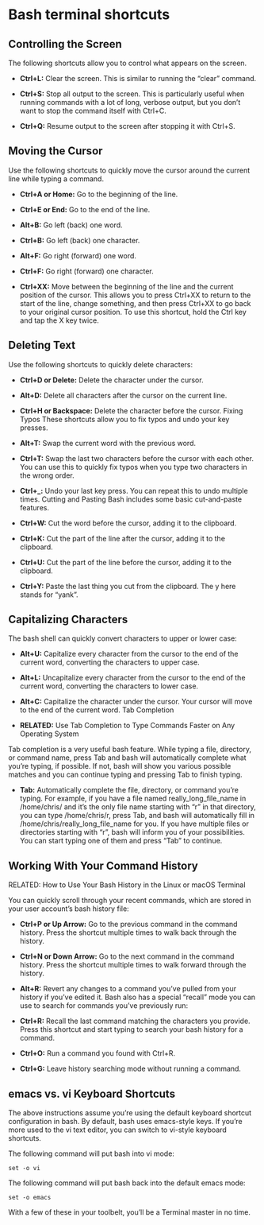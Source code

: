 # Bash terminal shortcuts

## Controlling the Screen
The following shortcuts allow you to control what appears on the screen.

- __Ctrl+L:__ Clear the screen. This is similar to running the “clear” command.

- __Ctrl+S:__ Stop all output to the screen. This is particularly useful when running commands with a lot of long, verbose output, but you don’t want to stop the command itself with Ctrl+C.

- __Ctrl+Q:__ Resume output to the screen after stopping it with Ctrl+S.

## Moving the Cursor
Use the following shortcuts to quickly move the cursor around the current line while typing a command.


- __Ctrl+A or Home:__ Go to the beginning of the line.

- __Ctrl+E or End:__ Go to the end of the line.

- __Alt+B:__ Go left (back) one word.

- __Ctrl+B:__ Go left (back) one character.

- __Alt+F:__ Go right (forward) one word.

- __Ctrl+F:__ Go right (forward) one character.

- __Ctrl+XX:__ Move between the beginning of the line and the current position of the cursor. This allows you to press Ctrl+XX to return to the start of the line, change something, and then press Ctrl+XX to go back to your original cursor position. To use this shortcut, hold the Ctrl key and tap the X key twice.


## Deleting Text
Use the following shortcuts to quickly delete characters:


- __Ctrl+D or Delete:__ Delete the character under the cursor.

- __Alt+D:__ Delete all characters after the cursor on the current line.

- __Ctrl+H or Backspace:__ Delete the character before the cursor.
Fixing Typos
These shortcuts allow you to fix typos and undo your key presses.


- __Alt+T:__ Swap the current word with the previous word.

- __Ctrl+T:__ Swap the last two characters before the cursor with each other. You can use this to quickly fix typos when 
you type two characters in the wrong order.

- __Ctrl+_:__ Undo your last key press. You can repeat this to undo multiple times.
Cutting and Pasting
Bash includes some basic cut-and-paste features.


- __Ctrl+W:__ Cut the word before the cursor, adding it to the clipboard.

- __Ctrl+K:__ Cut the part of the line after the cursor, adding it to the clipboard.

- __Ctrl+U:__ Cut the part of the line before the cursor, adding it to the clipboard.

- __Ctrl+Y:__ Paste the last thing you cut from the clipboard. The y here stands for “yank”.

## Capitalizing Characters
The bash shell can quickly convert characters to upper or lower case:

- __Alt+U:__ Capitalize every character from the cursor to the end of the current word, converting the characters to upper case.

- __Alt+L:__ Uncapitalize every character from the cursor to the end of the current word, converting the characters to 
lower case.

- __Alt+C:__ Capitalize the character under the cursor. Your cursor will move to the end of the current word.
Tab Completion

- __RELATED:__ Use Tab Completion to Type Commands Faster on Any Operating System

Tab completion is a very useful bash feature. While typing a file, directory, or command name, press Tab and bash will automatically complete what you’re typing, if possible. If not, bash will show you various possible matches and you can continue typing and pressing Tab to finish typing.


- __Tab:__ Automatically complete the file, directory, or command you’re typing.
For example, if you have a file named really_long_file_name in /home/chris/ and it’s the only file name starting with “r” in that directory, you can type /home/chris/r, press Tab, and bash will automatically fill in /home/chris/really_long_file_name for you. If you have multiple files or directories starting with “r”, bash will inform you of your possibilities. You can start typing one of them and press “Tab” to continue.



## Working With Your Command History
RELATED: How to Use Your Bash History in the Linux or macOS Terminal

You can quickly scroll through your recent commands, which are stored in your user account’s bash history file:


- __Ctrl+P or Up Arrow:__ Go to the previous command in the command history. Press the shortcut multiple times to walk back through the history.

- __Ctrl+N or Down Arrow:__ Go to the next command in the command history. Press the shortcut multiple times to walk forward through the history.

- __Alt+R:__ Revert any changes to a command you’ve pulled from your history if you’ve edited it.
Bash also has a special “recall” mode you can use to search for commands you’ve previously run:

- __Ctrl+R:__ Recall the last command matching the characters you provide. Press this shortcut and start typing to search your bash history for a command.

- __Ctrl+O:__ Run a command you found with Ctrl+R.

- __Ctrl+G:__ Leave history searching mode without running a command.


## emacs vs. vi Keyboard Shortcuts
The above instructions assume you’re using the default keyboard shortcut configuration in bash. By default, bash uses emacs-style keys. If you’re more used to the vi text editor, you can switch to vi-style keyboard shortcuts.

The following command will put bash into vi mode:

```set -o vi```

The following command will put bash back into the default emacs mode:

```set -o emacs```


With a few of these in your toolbelt, you’ll be a Terminal master in no time.
